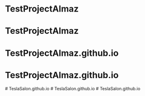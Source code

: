 # TestProjectAlmaz
# TestProjectAlmaz
# TestProjectAlmaz.github.io
# TestProjectAlmaz.github.io
#   T e s l a S a l o n . g i t h u b . i o  
 #   T e s l a S a l o n . g i t h u b . i o  
 #   T e s l a S a l o n . g i t h u b . i o  
 
